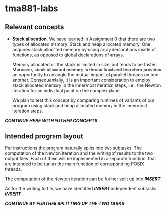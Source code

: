 # tma881-labs

## Relevant concepts

- **Stack allocation**.  We have learned in Assignment 0 that there are two
  types of allocated memory: Stack and heap allocated memory. One acquires
  stack allocated memory by using array declarations inside of functions, as
  opposed to global declarations of arrays.

  Memory allocated on the stack is limited in size, but tends to be faster.
  Moreover, stack allocated memory is thread local and therefore provides an
  opportunity to untangle the mutual impact of parallel threads on one another.
  Consequentially, it is an important consideration to employ stack allocated
  memory in the innermost iteration steps, i.e., the Newton iteration for an
  individual point on the complex plane.

  We plan to test this concept by comparing runtimes of variants of our program
  using stack and heap allocated memory in the innermost iteration steps.

***CONTINUE HERE WITH FUTHER CONCEPTS***

## Intended program layout

Per instructions the program naturally splits into two subtasks: The
computation of the Newton iteration and the writing of results to the two
output files. Each of them will be implemented in a separate function, that are
intended to be run as the main function of corresponding POSIX threads.

The computation of the Newton iteration can be further split up into
***INSERT***

As for the writing to file, we have identified ***INSERT*** independent
subtasks. ***INSERT***

***CONTINUE BY FURTHER SPLITTING UP THE TWO TASKS***
